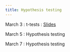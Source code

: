 ```yaml
---
title: Hypothesis testing
---
```


March 3
: t-tests
  : [Slides](https://sta711-s25.github.io/slides/lecture_18.pdf)
      
March 5
: Hypothesis testing

March 7
: Hypothesis testing